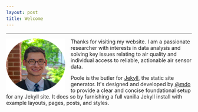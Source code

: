 ```yaml
---
layout: post
title: Welcome
---
```


-----
<img style="float: left;width:160px;height:145px; padding-right: 15px;" src="media\img\Gradpic_lowres.png">
Thanks for visiting my website. I am a passionate researcher with interests in data analysis and solving key issues relating to air quality and individual access to reliable, actionable air sensor data.

Poole is the butler for [Jekyll](http://jekyllrb.com), the static site generator. It's designed and developed by [@mdo](https://twitter.com/mdo) to provide a clear and concise foundational setup for any Jekyll site. It does so by furnishing a full vanilla Jekyll install with example layouts, pages, posts, and styles.
